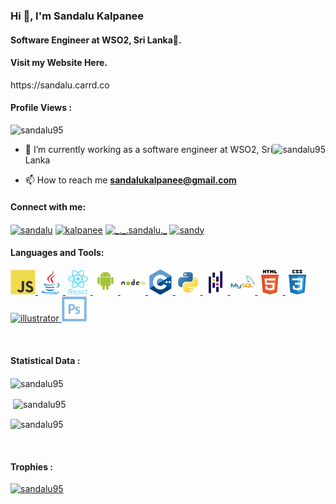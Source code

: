 <h3>Hi 👋, I'm Sandalu Kalpanee</h3>
<h4>Software Engineer at WSO2, Sri Lanka🌟.</h4>

<h4>Visit my Website Here.</h4>
<p>https://sandalu.carrd.co<p>

<p align="right"> <h4>Profile Views :</h4> <img src="https://komarev.com/ghpvc/?username=sandalu95&label=Profile%20views&color=0e75b6&style=flat"
    alt="sandalu95" /> 
  </p>

<p><img align="right" src="https://github.com/sandalu95/sandalu95/blob/main/animation_500_kxa883sd.gif" alt="sandalu95" /></p>


- 🌱 I’m currently working as a software engineer at WSO2, Sri Lanka

- 📫 How to reach me **sandalukalpanee@gmail.com**

<h4 align="left">Connect with me:</h4>
<p align="left">
  <a href="https://www.linkedin.com/in/sandalu-kalpanee/" target="blank"><img align="center"
      src="https://raw.githubusercontent.com/rahuldkjain/github-profile-readme-generator/master/src/images/icons/Social/linked-in-alt.svg"
      alt="sandalu" height="30" width="40" /></a> 
  <a href="https://www.facebook.com/profile.php?id=100011479913217" target="blank"><img align="center"
      src="https://raw.githubusercontent.com/rahuldkjain/github-profile-readme-generator/master/src/images/icons/Social/facebook.svg"
      alt="kalpanee" height="30" width="40" /></a> 
  <a href="https://www.instagram.com/sandalu_kalpanee/" target="blank"><img align="center"
      src="https://raw.githubusercontent.com/rahuldkjain/github-profile-readme-generator/master/src/images/icons/Social/instagram.svg"
      alt="_._.sandalu._" height="30" width="40" /></a>
 <a href="https://twitter.com/SandaluKalpanee" target="blank"><img align="center"
      src="https://raw.githubusercontent.com/rahuldkjain/github-profile-readme-generator/master/src/images/icons/Social/twitter.svg"
      alt="sandy" height="30" width="40" /></a> 
</p>

<h4 align="left">Languages and Tools:</h4>
<p align="left"> <a href="https://developer.mozilla.org/en-US/docs/Web/JavaScript" target="_blank"
    rel="noreferrer"> <img
      src="https://raw.githubusercontent.com/devicons/devicon/master/icons/javascript/javascript-original.svg"
      alt="javascript" width="40" height="40" /> </a> <a href="https://www.java.com" target="_blank" rel="noreferrer"> <img
      src="https://raw.githubusercontent.com/devicons/devicon/master/icons/java/java-original.svg" alt="java" width="40"
      height="40" /> </a> <a href="https://reactjs.org/" target="_blank" rel="noreferrer"> <img
      src="https://raw.githubusercontent.com/devicons/devicon/master/icons/react/react-original-wordmark.svg"
      alt="react" width="40" height="40" /> </a> <a href="https://developer.android.com" target="_blank" rel="noreferrer"> <img
      src="https://raw.githubusercontent.com/devicons/devicon/master/icons/android/android-original-wordmark.svg"
      alt="android" width="40" height="40" /> </a> <a href="https://nodejs.org" target="_blank" rel="noreferrer"> <img
      src="https://raw.githubusercontent.com/devicons/devicon/master/icons/nodejs/nodejs-original-wordmark.svg"
      alt="nodejs" width="40" height="40" /> </a> <a href="https://www.w3schools.com/cpp/" target="_blank" rel="noreferrer">
    <img src="https://raw.githubusercontent.com/devicons/devicon/master/icons/cplusplus/cplusplus-original.svg"
      alt="cplusplus" width="40" height="40" /> </a> <a href="https://www.python.org" target="_blank" rel="noreferrer"> <img
      src="https://raw.githubusercontent.com/devicons/devicon/master/icons/python/python-original.svg" alt="python"
      width="40" height="40" /> </a> <a href="https://pandas.pydata.org/" target="_blank" rel="noreferrer">
    <img
      src="https://raw.githubusercontent.com/devicons/devicon/2ae2a900d2f041da66e950e4d48052658d850630/icons/pandas/pandas-original.svg"
      alt="pandas" width="40" height="40" /> </a> <a href="https://www.mysql.com/" target="_blank" rel="noreferrer"> <img
      src="https://raw.githubusercontent.com/devicons/devicon/master/icons/mysql/mysql-original-wordmark.svg"
      alt="mysql" width="40" height="40" /> </a> <a href="https://www.w3.org/html/" target="_blank" rel="noreferrer"> <img
      src="https://raw.githubusercontent.com/devicons/devicon/master/icons/html5/html5-original-wordmark.svg"
      alt="html5" width="40" height="40" /> </a> <a href="https://www.w3schools.com/css/" target="_blank"
    rel="noreferrer"> <img
      src="https://raw.githubusercontent.com/devicons/devicon/master/icons/css3/css3-original-wordmark.svg" alt="css3"
      width="40" height="40" /> </a> <a href="https://www.adobe.com/in/products/illustrator.html"
    target="_blank" rel="noreferrer"> <img
      src="https://www.vectorlogo.zone/logos/adobe_illustrator/adobe_illustrator-icon.svg" alt="illustrator" width="40"
      height="40" /> </a> <a href="https://www.photoshop.com/en" target="_blank"
    rel="noreferrer"> <img
      src="https://raw.githubusercontent.com/devicons/devicon/master/icons/photoshop/photoshop-line.svg" alt="photoshop"
      width="40" height="40" /> </a> </p>

<br>
<h4>Statistical Data :</h4>
<p><img align="center"
    src="https://github-readme-stats.vercel.app/api/top-langs?username=sandalu95&show_icons=true&locale=en&bg_color=0d1117&text_color=ffffff&layout=compact"
    alt="sandalu95" 
    bg_color=#808080/></p>

<p>&nbsp;<img align="center" src="https://github-readme-stats.vercel.app/api?username=sandalu95&count_private=true&show_icons=true&include_all_commits=true&theme=tokyonight"
    alt="sandalu95" /></p>

<p><img align="center" src="https://github-readme-streak-stats.herokuapp.com/?user=sandalu95&theme=dark&background=0d1117&date_format=M%20j%5B%2C%20Y%5D" alt="sandalu95" /></p>

<br>

<h4>Trophies :</h4>
<p align="left"> <a href="https://github.com/ryo-ma/github-profile-trophy"><img
      src="https://github-profile-trophy.vercel.app/?username=sandalu95&&title=MultiLanguage,Repositories,Commits,PullRequest" alt="sandalu95" /></a> </p>
